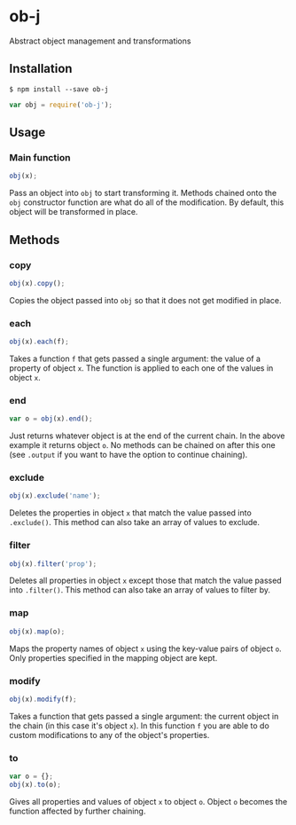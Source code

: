 
# ob-j

Abstract object management and transformations

## Installation

`$ npm install --save ob-j`

```js
var obj = require('ob-j');
```

## Usage

### Main function

```js
obj(x);
```

Pass an object into `obj` to start transforming it. Methods chained onto the `obj` constructor function are what do all of the modification. By default, this object will be transformed in place.

## Methods

### copy

```js
obj(x).copy();
```

Copies the object passed into `obj` so that it does not get modified in place.

### each

```js
obj(x).each(f);
```

Takes a function `f` that gets passed a single argument: the value of a property of object `x`. The function is applied to each one of the values in object `x`.

### end

```js
var o = obj(x).end();
```

Just returns whatever object is at the end of the current chain. In the above example it returns object `o`. No methods can be chained on after this one (see `.output` if you want to have the option to continue chaining).

### exclude

```js
obj(x).exclude('name');
```

Deletes the properties in object `x` that match the value passed into `.exclude()`. This method can also take an array of values to exclude.

### filter

```js
obj(x).filter('prop');
```

Deletes all properties in object `x` except those that match the value passed into `.filter()`. This method can also take an array of values to filter by.

### map

```js
obj(x).map(o);
```

Maps the property names of object `x` using the key-value pairs of object `o`. Only properties specified in the mapping object are kept.

### modify

```js
obj(x).modify(f);
```

Takes a function that gets passed a single argument: the current object in the chain (in this case it's object `x`). In this function `f` you are able to do custom modifications to any of the object's properties.

### to

```js
var o = {};
obj(x).to(o);
```

Gives all properties and values of object `x` to object `o`. Object `o` becomes the function affected by further chaining.

